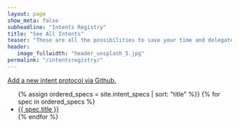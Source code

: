 ```yaml
---
layout: page
show_meta: false
subheadline: "Intents Registry"
title: "See All Intents"
teaser: "These are all the possibilities to save your time and delegate to other apps."
header:
   image_fullwidth: "header_unsplash_5.jpg"
permalink: "/intentsregistry/"
---
```

<a href="https://github.com/openintents/openintents.github.io/new/master/_intent_specs">Add a new intent protocol via Github.</a>
<ul>
    {% assign ordered_specs = site.intent_specs | sort: "title" %}}
    {% for spec in ordered_specs %}
    <li><a href="{{ site.url }}/action/{{ spec.action | slugify  }}">{{ spec.title }}</a></li>
    {% endfor %}
</ul>
